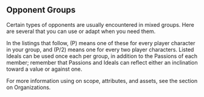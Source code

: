 ## Opponent Groups

Certain types of opponents are usually encountered in mixed groups. Here
are several that you can use or adapt when you need them.

In the listings that follow, (P) means one of these for every player
character in your group, and (P/2) means one for every two player
characters. Listed Ideals can be used once each per group, in addition
to the Passions of each member; remember that Passions and Ideals can
reflect either an inclination toward a value or against one.

For more information using on scope, attributes, and assets, see the
section on Organizations.

